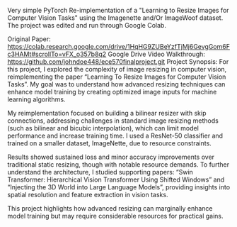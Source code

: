 Very simple PyTorch Re-implementation of a "Learning to Resize Images for Computer Vision Tasks" using the Imagenette and/Or ImageWoof dataset. The project was edited and run through Google Colab.

Original Paper: https://colab.research.google.com/drive/1HqHG9ZUBeYzfTjMj6GevgGom6Fc3HAMt#scrollTo=vFX_o357b8q2
Google Drive Video Walkthrough: https://github.com/johndoe448/ece570finalproject.git
Project Synopsis: For this project, I explored the complexity of image resizing in computer vision, reimplementing the paper “Learning To Resize Images for Computer Vision Tasks”. My goal was to understand how advanced resizing techniques can enhance model training by creating optimized image inputs for machine learning algorithms.

My reimplementation focused on building a bilinear resizer with skip connections, addressing challenges in standard image resizing methods (such as bilinear and bicubic interpolation), which can limit model performance and increase training time. I used a ResNet-50 classifier and trained on a smaller dataset, ImageNette, due to resource constraints.

Results showed sustained loss and minor accuracy improvements over traditional static resizing, though with notable resource demands. To further understand the architecture, I studied supporting papers: “Swin Transformer: Hierarchical Vision Transformer Using Shifted Windows” and “Injecting the 3D World into Large Language Models”, providing insights into spatial resolution and feature extraction in vision tasks.

This project highlights how advanced resizing can marginally enhance model training but may require considerable resources for practical gains.
